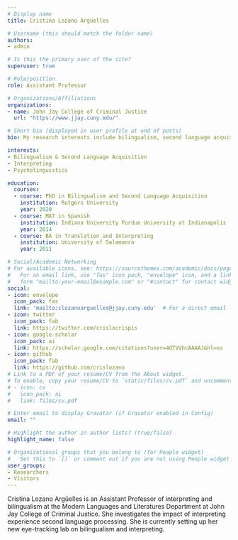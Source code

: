 ```yaml
---
# Display name
title: Cristina Lozano Argüelles

# Username (this should match the folder name)
authors:
- admin

# Is this the primary user of the site?
superuser: true

# Role/position
role: Assistant Professor

# Organizations/Affiliations
organizations:
- name: John Jay College of Criminal Justice
  url: "https://www.jjay.cuny.edu/"

# Short bio (displayed in user profile at end of posts)
bio: My research interests include bilingualism, second language acquisition, interpreting.

interests:
- Bilingualism & Second Language Acquisition
- Interpreting
- Psycholinguistics

education:
  courses:
  - course: PhD in Bilingualism and Second Language Acquisition
    institution: Rutgers University
    year: 2020
  - course: MAT in Spanish
    institution: Indiana University Purdue University at Indianapolis
    year: 2014
  - course: BA in Translation and Interpreting
    institution: University of Salamanca
    year: 2011

# Social/Academic Networking
# For available icons, see: https://sourcethemes.com/academic/docs/page-builder/#icons
#   For an email link, use "fas" icon pack, "envelope" icon, and a link in the
#   form "mailto:your-email@example.com" or "#contact" for contact widget.
social:
- icon: envelope
  icon_pack: fas
  link: 'mailto:clozanoarguelles@jjay.cuny.edu'  # For a direct email link, use "mailto:test@example.org".
- icon: twitter
  icon_pack: fab
  link: https://twitter.com/crislocrispis
- icon: google-scholar
  icon_pack: ai
  link: https://scholar.google.com/citations?user=4GTVVhcAAAAJ&hl=es
- icon: github
  icon_pack: fab
  link: https://github.com/crislozano
# Link to a PDF of your resume/CV from the About widget.
# To enable, copy your resume/CV to `static/files/cv.pdf` and uncomment the lines below.
# - icon: cv
#   icon_pack: ai
#   link: files/cv.pdf

# Enter email to display Gravatar (if Gravatar enabled in Config)
email: ""

# Highlight the author in author lists? (true/false)
highlight_name: false

# Organizational groups that you belong to (for People widget)
#   Set this to `[]` or comment out if you are not using People widget.
user_groups:
- Researchers
- Visitors
---
```


Cristina Lozano Argüelles is an Assistant Professor of interpreting and bilingualism at the Modern Languages and Literatures Department at John Jay College of Criminal Justice. She investigates the impact of interpreting experience second language processing. She is currently setting up her new eye-tracking lab on bilingualism and interpreting.



